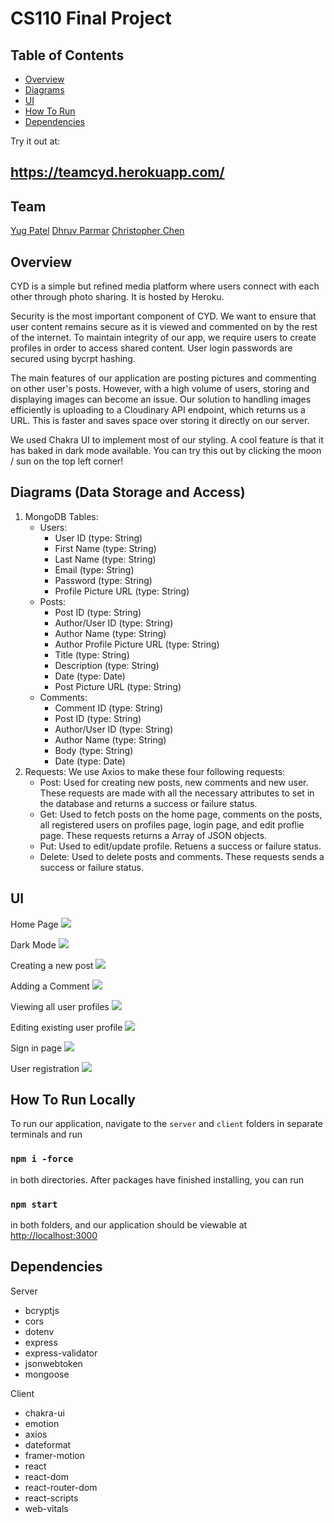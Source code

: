 # CS110 Final Project

## Table of Contents
- [Overview](#overview)
- [Diagrams](#diagrams-(data-storage-and-access))
- [UI](#ui)
- [How To Run](#how-to-run-locally)
- [Dependencies](#dependencies)

Try it out at:
## https://teamcyd.herokuapp.com/
## Team
<a href="https://github.com/yugpatell" target="_blank">Yug Patel</a>
<a href="https://github.com/P-Dhruv20" target="_blank">Dhruv Parmar</a>
<a href="https://github.com/36tofu" target="_blank">Christopher Chen</a>

## Overview
CYD is a simple but refined media platform where users connect with each other through photo sharing. 
It is hosted by Heroku.

Security is the most important component of CYD. We want to ensure that user content remains secure 
as it is viewed and commented on by the rest of the internet. To maintain integrity of our app, 
we require users to create profiles in order to access shared content. User login passwords are secured using 
bycrpt hashing. 

The main features of our application are posting pictures and commenting on other user's posts. However, with a high volume of users, storing and displaying images can become an issue.
Our solution to handling images efficiently is uploading to a Cloudinary API endpoint, which returns us a URL. This is faster and saves space over storing it directly on our server.

We used Chakra UI to implement most of our styling. A cool feature is that it has baked in dark mode available. You can try this out by clicking the moon / sun on the top left corner!



## Diagrams (Data Storage and Access)

<ol>
    <li>
       MongoDB Tables:
        <ul>
            <li> 
                Users:
                <ul>
                    <li>User ID (type: String)</li>
                    <li>First Name (type: String)</li>
                    <li>Last Name (type: String)</li>
                    <li>Email (type: String)</li>
                    <li>Password (type: String)</li>
                    <li>Profile Picture URL (type: String)</li>
                </ul>
            </li>
              <li> 
                  Posts:
                <ul>
                    <li>Post ID (type: String)</li>
                    <li>Author/User ID (type: String)</li>  
                    <li>Author Name (type: String)</li>
                    <li>Author Profile Picture URL (type: String)</li>
                    <li>Title (type: String)</li>
                    <li>Description (type: String)</li>
                    <li>Date (type: Date)</li>
                    <li>Post Picture URL (type: String)</li>
                </ul>
            </li>
            <li> 
                Comments:
                <ul>
                    <li>Comment ID (type: String)</li>
                    <li>Post ID (type: String)</li>
                    <li>Author/User ID (type: String)</li>  
                    <li>Author Name (type: String)</li>
                    <li>Body (type: String)</li>
                    <li>Date (type: Date)</li>
                </ul>
            </li>
        </ul>
    </li>
    <li>
        Requests: We use Axios to make these four following requests:
        <ul>
            <li>Post: Used for creating new posts, new comments and new user. These requests are made with all the necessary attributes to set in the database and returns a success or failure status.</li>
            <li>Get: Used to fetch posts on the home page, comments on the posts, all registered users on profiles page, login page, and edit proflie page. These requests returns a Array of JSON objects.</li>
            <li>Put: Used to edit/update profile. Retuens a success or failure status.</li>  
            <li>Delete: Used to delete posts and comments. These requests sends a success or failure status.</li>
        </ul>
    </li>
</ol>

## UI

Home Page
![](https://user-images.githubusercontent.com/68174967/172293844-39417f27-f41c-453f-89bd-e25a1716817a.JPG)

Dark Mode
![](https://user-images.githubusercontent.com/68174967/172300625-0f3fb667-9508-4b8f-9f51-22554f0da43a.JPG)

Creating a new post
![](https://user-images.githubusercontent.com/68174967/172293820-473b2b89-54cb-4ad0-b4bf-3777c4c4b9aa.JPG)

Adding a Comment
![](https://user-images.githubusercontent.com/68174967/172294175-a485c445-fabc-457d-8440-c25e43c68846.JPG)

Viewing all user profiles
![](https://user-images.githubusercontent.com/68174967/172293872-368b40c8-4e5c-4bbf-8fde-7b0768a24832.JPG)

Editing existing user profile
![](https://user-images.githubusercontent.com/68174967/172293829-9b62cf9a-16d0-49df-b028-51c332e60883.JPG)

Sign in page
![](https://user-images.githubusercontent.com/68174967/172293858-df56c215-f9dd-4940-89cc-a4e39d312cef.JPG)

User registration 
![](https://user-images.githubusercontent.com/68174967/172293868-819b2cde-9b62-409f-ab66-717a084707c4.JPG)



## How To Run Locally
To run our application, navigate to the `server` and `client` folders in separate terminals and run

### `npm i -force`

in both directories. After packages have finished installing, you can run

### `npm start` 

in both folders, and our application should be viewable at [http://localhost:3000](http://localhost:3000)



## Dependencies
Server 
<ul>
    <li>bcryptjs</li>
    <li>cors</li>
    <li>dotenv</li>
    <li>express</li>
    <li>express-validator</li>
    <li>jsonwebtoken</li>
    <li>mongoose</li>
</ul>
Client
<ul>
    <li>chakra-ui</li>
    <li>emotion</li>
    <li>axios</li>
    <li>dateformat</li>
    <li>framer-motion</li>
    <li>react</li>
    <li>react-dom</li>
    <li>react-router-dom</li>
    <li>react-scripts</li>
    <li>web-vitals</li>
</ul>

